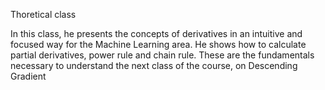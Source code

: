 Thoretical class

In this class, he presents the concepts of derivatives in an intuitive and focused way for the Machine Learning area. 
He shows how to calculate partial derivatives, power rule and chain rule. 
These are the fundamentals necessary to understand the next class of the course, on Descending Gradient